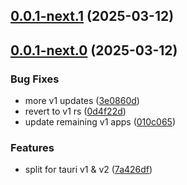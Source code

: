 ## [0.0.1-next.1](https://github.com/goosewobbler/zubridge/compare/v0.0.1-next.0...v0.0.1-next.1) (2025-03-12)

## [0.0.1-next.0](https://github.com/goosewobbler/zubridge/compare/7a426df783edd6abf0dadf99750f8ed65c60416f...v0.0.1-next.0) (2025-03-12)

### Bug Fixes

- more v1 updates ([3e0860d](https://github.com/goosewobbler/zubridge/commit/3e0860def3b832a0dd1fb7a1a1c80a5515264bbf))
- revert to v1 rs ([0d4f22d](https://github.com/goosewobbler/zubridge/commit/0d4f22d17a6848204e94b3761290ac6db5865c7a))
- update remaining v1 apps ([010c065](https://github.com/goosewobbler/zubridge/commit/010c0654d5c84b751dfd9ecb59c90ed33355128e))

### Features

- split for tauri v1 & v2 ([7a426df](https://github.com/goosewobbler/zubridge/commit/7a426df783edd6abf0dadf99750f8ed65c60416f))
